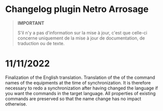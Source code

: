 # Changelog plugin Netro Arrosage

>**IMPORTANT**
>
>S'il n'y a pas d'information sur la mise à jour, c'est que celle-ci concerne uniquement de la mise à jour de documentation, de traduction ou de texte.

# 11/11/2022
Finalization of the English translation. Translation of the of the command names of the equipments at the time of synchronization. It is therefore necessary to redo a synchronization after having changed the language if you want the commands in the target language. All properties of existing commands are preserved so that the name change has no impact otherwise.
